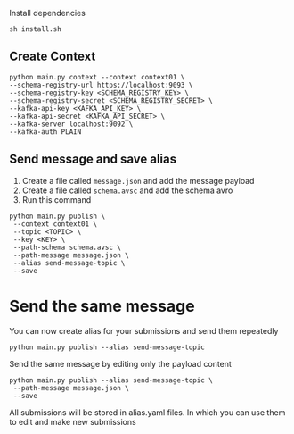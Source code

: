 Install dependencies

```shell
sh install.sh
```

## Create Context

```shell
python main.py context --context context01 \
--schema-registry-url https://localhost:9093 \
--schema-registry-key <SCHEMA_REGISTRY_KEY> \
--schema-registry-secret <SCHEMA_REGISTRY_SECRET> \
--kafka-api-key <KAFKA_API_KEY> \
--kafka-api-secret <KAFKA_API_SECRET> \
--kafka-server localhost:9092 \
--kafka-auth PLAIN

```

## Send message and save alias

1. Create a file called `message.json` and add the message payload
2. Create a file called `schema.avsc` and add the schema avro
3. Run this command
```shell
python main.py publish \
 --context context01 \
 --topic <TOPIC> \
 --key <KEY> \
 --path-schema schema.avsc \
 --path-message message.json \
 --alias send-message-topic \
 --save

```

# Send the same message
You can now create alias for your submissions and send them repeatedly

````shell
python main.py publish --alias send-message-topic
````

Send the same message by editing only the payload content
````shell
python main.py publish --alias send-message-topic \
 --path-message message.json \
 --save

````

All submissions will be stored in alias.yaml files. In which you can use them to edit and make new submissions

